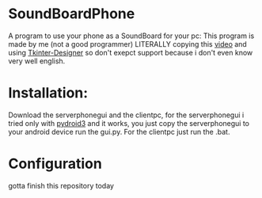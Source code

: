 # SoundBoardPhone
A program to use your phone as a SoundBoard for your pc:
This program is made by me (not a good programmer) LITERALLY copying this [video](https://www.youtube.com/watch?v=Lbfe3-v7yE0) and using [Tkinter-Designer](https://github.com/ParthJadhav/Tkinter-Designer) so don't exepct support because i don't even know very well english.
# Installation:
Download the serverphonegui and the clientpc, for the serverphonegui i tried only with [pydroid3](https://play.google.com/store/apps/details?id=ru.iiec.pydroid3&hl=en_US&gl=US&pli=1) and it works, you just copy the serverphonegui
to your android device run the gui.py. For the clientpc just run the .bat.
# Configuration
gotta finish this repository today
